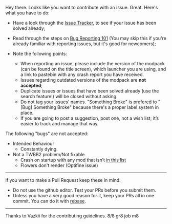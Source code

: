 Hey there. Looks like you want to contribute with an issue. Great. Here's what you have to do:
* Have a look through the [Issue Tracker](https://github.com/UndeadZeratul/ThereWillBeBlood2/issues), to see if your issue has been solved already;
* Read through the steps on [Bug Reporting 101](http://vazkii.us/br101/) (You may skip this if you're already familiar with reporting issues, but it's good for newcomers);

* Note the following points:
  * When reporting an issue, please include the version of the modpack (can be found on the title screen), which launcher you are using, and a link to pastebin with any crash report you have received.
  * Issues regarding outdated versions of the modpack are **not accepted**;
  * Duplicate issues or issues that have been solved already (use the search feature!) will be closed without asking.
  * Do not tag your issues' names. "Something Broke" is prefered to "[Bug] Something Broke"  because there's a proper label system in place.
  * If you are going to post a suggestion, post one, not a wish list; it’s easier to track and manage that way.

The following "bugs" are not accepted:
* Intended Behaviour
  * Constantly dying.
* Not a TWBB2 problem/Not fixable
  * Crash on startup with any mod that isn’t [in this list](https://github.com/UndeadZeratul/ThereWillBeBlood2/blob/master/Versions.md)
  * Flowers don't render (Optifine issue)

---

If you want to make a Pull Request keep these in mind:
* Do not use the github editor. Test your PRs before you submit them.
* Unless you have a very good reason for it, keep your PRs all in one commit. You can do it with [rebase](https://git-scm.com/docs/git-rebase).

---

Thanks to Vazkii for the contributing guidelines. 8/8 gr8 job m8
